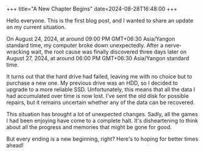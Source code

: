 +++
title="A New Chapter Begins"
date=2024-08-28T16:48:00
+++

Hello everyone. This is the first blog post, and I wanted to share an update on my current situation.
<!--more-->
On August 24, 2024, at around 09:00 PM GMT+06:30 Asia/Yangon standard time, my computer broke down unexpectedly. After a nerve-wracking wait, the root cause was finally discovered three days later on August 27, 2024, at around 06:00 PM GMT+06:30 Asia/Yangon standard time.

It turns out that the hard drive had failed, leaving me with no choice but to purchase a new one. My previous drive was an HDD, so I decided to upgrade to a more reliable SSD. Unfortunately, this means that all the data I had accumulated over time is now lost. I’ve sent the old disk for possible repairs, but it remains uncertain whether any of the data can be recovered.

This situation has brought a lot of unexpected changes. Sadly, all the games I had been enjoying have come to a complete halt. It's disheartening to think about all the progress and memories that might be gone for good.

But every ending is a new beginning, right? Here's to hoping for better times ahead!